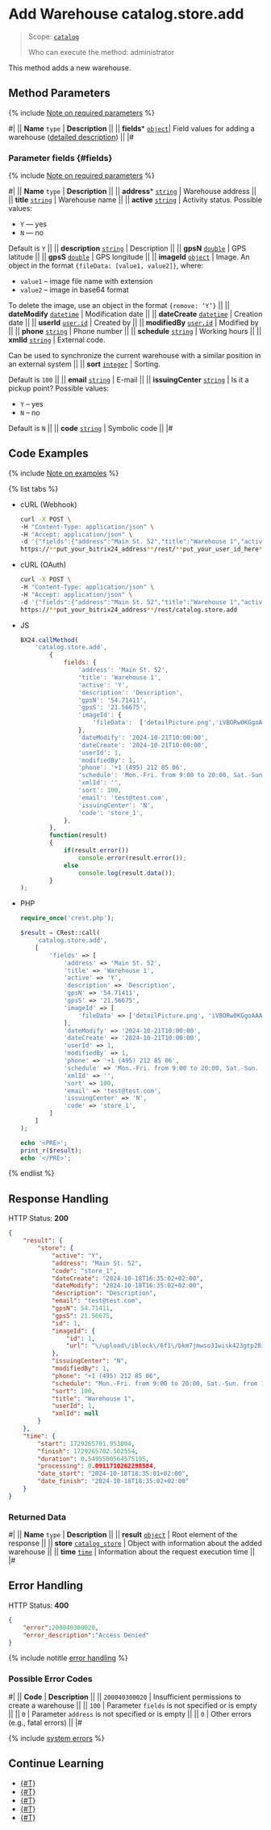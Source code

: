 # Add Warehouse catalog.store.add

> Scope: [`catalog`](../../scopes/permissions.md)
>
> Who can execute the method: administrator

This method adds a new warehouse.

## Method Parameters

{% include [Note on required parameters](../../../_includes/required.md) %}

#|
|| **Name**
`type` | **Description** ||
|| **fields***
[`object`](../../data-types.md)| Field values for adding a warehouse ([detailed description](#fields)) ||
|#

### Parameter fields {#fields}

{% include [Note on required parameters](../../../_includes/required.md) %}

#|
|| **Name**
`type` | **Description** ||
|| **address***
[`string`](../../data-types.md) | Warehouse address ||
|| **title**
[`string`](../../data-types.md) | Warehouse name ||
|| **active**
[`string`](../../data-types.md) | Activity status. Possible values:
- `Y` — yes
- `N` — no

Default is `Y` ||
|| **description**
[`string`](../../data-types.md) | Description ||
|| **gpsN**
[`double`](../../data-types.md) | GPS latitude ||
|| **gpsS**
[`double`](../../data-types.md) | GPS longitude ||
|| **imageId**
[`object`](../../data-types.md) | Image. An object in the format `{fileData: [value1, value2]}`, where:
- `value1` – image file name with extension
- `value2` – image in base64 format

To delete the image, use an object in the format `{remove: ‘Y’}` ||
|| **dateModify**
[`datetime`](../../data-types.md) | Modification date ||
|| **dateCreate**
[`datetime`](../../data-types.md) | Creation date ||
|| **userId**
[`user.id`](../../data-types.md) | Created by ||
|| **modifiedBy**
[`user.id`](../../data-types.md) | Modified by ||
|| **phone**
[`string`](../../data-types.md) | Phone number ||
|| **schedule**
[`string`](../../data-types.md) | Working hours ||
|| **xmlId**
[`string`](../../data-types.md) | External code.

Can be used to synchronize the current warehouse with a similar position in an external system ||
|| **sort**
[`integer`](../../data-types.md) | Sorting.

Default is `100` ||
|| **email**
[`string`](../../data-types.md) | E-mail ||
|| **issuingCenter**
[`string`](../../data-types.md) | Is it a pickup point? Possible values:
- `Y` – yes
- `N` – no

Default is `N` ||
|| **code**
[`string`](../../data-types.md) | Symbolic code ||
|#

## Code Examples

{% include [Note on examples](../../../_includes/examples.md) %}

{% list tabs %}

- cURL (Webhook)

    ```bash
    curl -X POST \
    -H "Content-Type: application/json" \
    -H "Accept: application/json" \
    -d '{"fields":{"address":"Main St. 52","title":"Warehouse 1","active":"Y","description":"Description","gpsN":"54.71411","gpsS":"21.56675","imageId":{"fileData":["detailPicture.png","iVBORw0KGgoAAAANSUhEUgAAAMgAAADIBAMAAABfdrOtAAAAG1BMVEX37ff/­///58fn9+v3+/P779vv8+Pz47/j68/oDfe+3AAAACXBIWXMAAA7EAAAOxAGV­Kw4bAAABrUlEQVR4nO3UT0/CMBjH8ccx2I56IFynkHg1SgxHHCocSfQFGKP3­+e++xL1wn7bPUCAeKF5Mvp+EluX3ZN3ariIAAAAAAAAAAAAAAAAA/q2TwrXZ­ib94LTbj5GdgVbtKxhdXS+2uL270ajQbL9fz4WzcXwVWtbNeIdmt3qSQtwdJ­Ssku1/NHkfdVEKriHFey0G4haS3+ty4ZtEGoipMW+VS7T2m0zc+28tICq4rT­qXtuJV7kWdvsUJtuoc1Hm08ssKo4B1Wn1i6tJu5qrj9dA8lWEzOQEFhV3CCN­Tph2naJ0V+eu0SV+ry3WWQqBVcUNsgiP16ndS4SnzuffL5LWEgKrihqje7Y9­iDTN6mZ38geDNNX2dEm338b5XPafrmRuj/dj4fULfGoXeFTJ/guvayybW1i3­Vl7aM7h+3y2c+y07FfeZjaT9GHVrNYXPG/fkIbCqCPf+9d1WKiWtJSyP21r+­FaTrZ8+CULW7XliCUe0PyIUdkD29qQzdv7A0FoSq3R0fqaU78d0hPtw86hMX­99vAqqJlp757/W3vhMCqAAAAAAAAAAAAAAAAAPxbX82/SILlk9xfAAAAAElF­TkSuQmCCiVBORw0KGgoAAAANSUhEUgAAAMgAAADIBAMAAABfdrOtAAAAG1BM­VEX37ff////58fn9+v3+/P779vv8+Pz47/j68/oDfe+3AAAACXBIWXMAAA7E­AAAOxAGVKw4bAAABrUlEQVR4nO3UT0/CMBjH8ccx2I56IFynkHg1SgxHHCoc­SfQFGKP3+e++xL1wn7bPUCAeKF5Mvp+EluX3ZN3ariIAAAAAAAAAAAAAAAAA­/q2TwrXZib94LTbj5GdgVbtKxhdXS+2uL270ajQbL9fz4WzcXwVWtbNeIdmt­3qSQtwdJSsku1/NHkfdVEKriHFey0G4haS3+ty4ZtEGoipMW+VS7T2m0zc+2­8tICq4rTqXtuJV7kWdvsUJtuoc1Hm08ssKo4B1Wn1i6tJu5qrj9dA8lWEzOQ­EFhV3CCNTph2naJ0V+eu0SV+ry3WWQqBVcUNsgiP16ndS4SnzuffL5LWEgKr­ihqje7Y9iDTN6mZ38geDNNX2dEm338b5XPafrmRuj/dj4fULfGoXeFTJ/guv­ayybW1i3Vl7aM7h+3y2c+y07FfeZjaT9GHVrNYXPG/fkIbCqCPf+9d1WKiWt­JSyP21r+FaTrZ8+CULW7XliCUe0PyIUdkD29qQzdv7A0FoSq3R0fqaU78d0h­Ptw86hMX99vAqqJlp757/W3vhMCqAAAAAAAAAAAAAAAAAPxbX82/SILlk9xf­AAAAAElFTkSuQmCC"]},"dateModify":"2024-10-21T10:00:00","dateCreate":"2024-10-21T10:00:00","userId":1,"modifiedBy":1,"phone":"+1 (495) 212 85 06","schedule":"Mon.-Fri. from 9:00 to 20:00, Sat.-Sun. from 11:00 to 18:00","xmlId":"","sort":100,"email":"test@test.com","issuingCenter":"N","code":"store_1"}}' \
    https://**put_your_bitrix24_address**/rest/**put_your_user_id_here**/**put_your_webhook_here**/catalog.store.add
    ```

- cURL (OAuth)

    ```bash
    curl -X POST \
    -H "Content-Type: application/json" \
    -H "Accept: application/json" \
    -d '{"fields":{"address":"Main St. 52","title":"Warehouse 1","active":"Y","description":"Description","gpsN":"54.71411","gpsS":"21.56675","imageId":{"fileData":["detailPicture.png","iVBORw0KGgoAAAANSUhEUgAAAMgAAADIBAMAAABfdrOtAAAAG1BMVEX37ff/­///58fn9+v3+/P779vv8+Pz47/j68/oDfe+3AAAACXBIWXMAAA7EAAAOxAGV­Kw4bAAABrUlEQVR4nO3UT0/CMBjH8ccx2I56IFynkHg1SgxHHCocSfQFGKP3­+e++xL1wn7bPUCAeKF5Mvp+EluX3ZN3ariIAAAAAAAAAAAAAAAAA/q2TwrXZ­ib94LTbj5GdgVbtKxhdXS+2uL270ajQbL9fz4WzcXwVWtbNeIdmt3qSQtwdJ­Ssku1/NHkfdVEKriHFey0G4haS3+ty4ZtEGoipMW+VS7T2m0zc+28tICq4rT­qXtuJV7kWdvsUJtuoc1Hm08ssKo4B1Wn1i6tJu5qrj9dA8lWEzOQEFhV3CCN­Tph2naJ0V+eu0SV+ry3WWQqBVcUNsgiP16ndS4SnzuffL5LWEgKrihqje7Y9­iDTN6mZ38geDNNX2dEm338b5XPafrmRuj/dj4fULfGoXeFTJ/guvayybW1i3­Vl7aM7h+3y2c+y07FfeZjaT9GHVrNYXPG/fkIbCqCPf+9d1WKiWtJSyP21r+­FaTrZ8+CULW7XliCUe0PyIUdkD29qQzdv7A0FoSq3R0fqaU78d0hPtw86hMX­99vAqqJlp757/W3vhMCqAAAAAAAAAAAAAAAAAPxbX82/SILlk9xfAAAAAElF­TkSuQmCCiVBORw0KGgoAAAANSUhEUgAAAMgAAADIBAMAAABfdrOtAAAAG1BM­VEX37ff////58fn9+v3+/P779vv8+Pz47/j68/oDfe+3AAAACXBIWXMAAA7E­AAAOxAGVKw4bAAABrUlEQVR4nO3UT0/CMBjH8ccx2I56IFynkHg1SgxHHCoc­SfQFGKP3+e++xL1wn7bPUCAeKF5Mvp+EluX3ZN3ariIAAAAAAAAAAAAAAAAA­/q2TwrXZib94LTbj5GdgVbtKxhdXS+2uL270ajQbL9fz4WzcXwVWtbNeIdmt­3qSQtwdJSsku1/NHkfdVEKriHFey0G4haS3+ty4ZtEGoipMW+VS7T2m0zc+2­8tICq4rTqXtuJV7kWdvsUJtuoc1Hm08ssKo4B1Wn1i6tJu5qrj9dA8lWEzOQ­EFhV3CCNTph2naJ0V+eu0SV+ry3WWQqBVcUNsgiP16ndS4SnzuffL5LWEgKr­ihqje7Y9iDTN6mZ38geDNNX2dEm338b5XPafrmRuj/dj4fULfGoXeFTJ/guv­ayybW1i3Vl7aM7h+3y2c+y07FfeZjaT9GHVrNYXPG/fkIbCqCPf+9d1WKiWt­JSyP21r+FaTrZ8+CULW7XliCUe0PyIUdkD29qQzdv7A0FoSq3R0fqaU78d0h­Ptw86hMX99vAqqJlp757/W3vhMCqAAAAAAAAAAAAAAAAAPxbX82/SILlk9xf­AAAAAElFTkSuQmCC"]},"dateModify":"2024-10-21T10:00:00","dateCreate":"2024-10-21T10:00:00","userId":1,"modifiedBy":1,"phone":"+1 (495) 212 85 06","schedule":"Mon.-Fri. from 9:00 to 20:00, Sat.-Sun. from 11:00 to 18:00","xmlId":"","sort":100,"email":"test@test.com","issuingCenter":"N","code":"store_1"},"auth":"**put_access_token_here**"}' \
    https://**put_your_bitrix24_address**/rest/catalog.store.add
    ```

- JS

    ```js
    BX24.callMethod(
        'catalog.store.add',
            {
                fields: {
                    'address': 'Main St. 52',
                    'title': 'Warehouse 1',
                    'active': 'Y',
                    'description': 'Description',
                    'gpsN': '54.71411',
                    'gpsS': '21.56675',
                    'imageId': {
                        'fileData':  ['detailPicture.png','iVBORw0KGgoAAAANSUhEUgAAAMgAAADIBAMAAABfdrOtAAAAG1BMVEX37ff/­///58fn9+v3+/P779vv8+Pz47/j68/oDfe+3AAAACXBIWXMAAA7EAAAOxAGV­Kw4bAAABrUlEQVR4nO3UT0/CMBjH8ccx2I56IFynkHg1SgxHHCocSfQFGKP3­+e++xL1wn7bPUCAeKF5Mvp+EluX3ZN3ariIAAAAAAAAAAAAAAAAA/q2TwrXZ­ib94LTbj5GdgVbtKxhdXS+2uL270ajQbL9fz4WzcXwVWtbNeIdmt3qSQtwdJ­Ssku1/NHkfdVEKriHFey0G4haS3+ty4ZtEGoipMW+VS7T2m0zc+28tICq4rT­qXtuJV7kWdvsUJtuoc1Hm08ssKo4B1Wn1i6tJu5qrj9dA8lWEzOQEFhV3CCN­Tph2naJ0V+eu0SV+ry3WWQqBVcUNsgiP16ndS4SnzuffL5LWEgKrihqje7Y9­iDTN6mZ38geDNNX2dEm338b5XPafrmRuj/dj4fULfGoXeFTJ/guvayybW1i3­Vl7aM7h+3y2c+y07FfeZjaT9GHVrNYXPG/fkIbCqCPf+9d1WKiWtJSyP21r+­FaTrZ8+CULW7XliCUe0PyIUdkD29qQzdv7A0FoSq3R0fqaU78d0hPtw86hMX­99vAqqJlp757/W3vhMCqAAAAAAAAAAAAAAAAAPxbX82/SILlk9xfAAAAAElF­TkSuQmCCiVBORw0KGgoAAAANSUhEUgAAAMgAAADIBAMAAABfdrOtAAAAG1BM­VEX37ff////58fn9+v3+/P779vv8+Pz47/j68/oDfe+3AAAACXBIWXMAAA7E­AAAOxAGVKw4bAAABrUlEQVR4nO3UT0/CMBjH8ccx2I56IFynkHg1SgxHHCoc­SfQFGKP3+e++xL1wn7bPUCAeKF5Mvp+EluX3ZN3ariIAAAAAAAAAAAAAAAAA­/q2TwrXZib94LTbj5GdgVbtKxhdXS+2uL270ajQbL9fz4WzcXwVWtbNeIdmt­3qSQtwdJSsku1/NHkfdVEKriHFey0G4haS3+ty4ZtEGoipMW+VS7T2m0zc+2­8tICq4rTqXtuJV7kWdvsUJtuoc1Hm08ssKo4B1Wn1i6tJu5qrj9dA8lWEzOQ­EFhV3CCNTph2naJ0V+eu0SV+ry3WWQqBVcUNsgiP16ndS4SnzuffL5LWEgKr­ihqje7Y9iDTN6mZ38geDNNX2dEm338b5XPafrmRuj/dj4fULfGoXeFTJ/guv­ayybW1i3Vl7aM7h+3y2c+y07FfeZjaT9GHVrNYXPG/fkIbCqCPf+9d1WKiWt­JSyP21r+FaTrZ8+CULW7XliCUe0PyIUdkD29qQzdv7A0FoSq3R0fqaU78d0h­Ptw86hMX99vAqqJlp757/W3vhMCqAAAAAAAAAAAAAAAAAPxbX82/SILlk9xf­AAAAAElFTkSuQmCC'],
                    },
                    'dateModify': '2024-10-21T10:00:00',
                    'dateCreate': '2024-10-21T10:00:00',
                    'userId': 1,
                    'modifiedBy': 1,
                    'phone': '+1 (495) 212 85 06',
                    'schedule': 'Mon.-Fri. from 9:00 to 20:00, Sat.-Sun. from 11:00 to 18:00',
                    'xmlId': '',
                    'sort': 100,
                    'email': 'test@test.com',
                    'issuingCenter': 'N',
                    'code': 'store_1',
                },
            },
            function(result)
            {
                if(result.error())
                    console.error(result.error());
                else
                    console.log(result.data());
            }
    );
    ```

- PHP

    ```php
    require_once('crest.php');

    $result = CRest::call(
        'catalog.store.add',
        [
            'fields' => [
                'address' => 'Main St. 52',
                'title' => 'Warehouse 1',
                'active' => 'Y',
                'description' => 'Description',
                'gpsN' => '54.71411',
                'gpsS' => '21.56675',
                'imageId' => [
                    'fileData' => ['detailPicture.png', 'iVBORw0KGgoAAAANSUhEUgAAAMgAAADIBAMAAABfdrOtAAAAG1BMVEX37ff/­///58fn9+v3+/P779vv8+Pz47/j68/oDfe+3AAAACXBIWXMAAA7EAAAOxAGV­Kw4bAAABrUlEQVR4nO3UT0/CMBjH8ccx2I56IFynkHg1SgxHHCocSfQFGKP3­+e++xL1wn7bPUCAeKF5Mvp+EluX3ZN3ariIAAAAAAAAAAAAAAAAA/q2TwrXZ­ib94LTbj5GdgVbtKxhdXS+2uL270ajQbL9fz4WzcXwVWtbNeIdmt3qSQtwdJ­Ssku1/NHkfdVEKriHFey0G4haS3+ty4ZtEGoipMW+VS7T2m0zc+28tICq4rT­qXtuJV7kWdvsUJtuoc1Hm08ssKo4B1Wn1i6tJu5qrj9dA8lWEzOQEFhV3CCN­Tph2naJ0V+eu0SV+ry3WWQqBVcUNsgiP16ndS4SnzuffL5LWEgKrihqje7Y9­iDTN6mZ38geDNNX2dEm338b5XPafrmRuj/dj4fULfGoXeFTJ/guvayybW1i3­Vl7aM7h+3y2c+y07FfeZjaT9GHVrNYXPG/fkIbCqCPf+9d1WKiWtJSyP21r+­FaTrZ8+CULW7XliCUe0PyIUdkD29qQzdv7A0FoSq3R0fqaU78d0hPtw86hMX­99vAqqJlp757/W3vhMCqAAAAAAAAAAAAAAAAAPxbX82/SILlk9xfAAAAAElF­TkSuQmCCiVBORw0KGgoAAAANSUhEUgAAAMgAAADIBAMAAABfdrOtAAAAG1BM­VEX37ff////58fn9+v3+/P779vv8+Pz47/j68/oDfe+3AAAACXBIWXMAAA7E­AAAOxAGVKw4bAAABrUlEQVR4nO3UT0/CMBjH8ccx2I56IFynkHg1SgxHHCoc­SfQFGKP3+e++xL1wn7bPUCAeKF5Mvp+EluX3ZN3ariIAAAAAAAAAAAAAAAAA­/q2TwrXZib94LTbj5GdgVbtKxhdXS+2uL270ajQbL9fz4WzcXwVWtbNeIdmt­3qSQtwdJSsku1/NHkfdVEKriHFey0G4haS3+ty4ZtEGoipMW+VS7T2m0zc+2­8tICq4rTqXtuJV7kWdvsUJtuoc1Hm08ssKo4B1Wn1i6tJu5qrj9dA8lWEzOQ­EFhV3CCNTph2naJ0V+eu0SV+ry3WWQqBVcUNsgiP16ndS4SnzuffL5LWEgKr­ihqje7Y9iDTN6mZ38geDNNX2dEm338b5XPafrmRuj/dj4fULfGoXeFTJ/guv­ayybW1i3Vl7aM7h+3y2c+y07FfeZjaT9GHVrNYXPG/fkIbCqCPf+9d1WKiWt­JSyP21r+FaTrZ8+CULW7XliCUe0PyIUdkD29qQzdv7A0FoSq3R0fqaU78d0h­Ptw86hMX99vAqqJlp757/W3vhMCqAAAAAAAAAAAAAAAAAPxbX82/SILlk9xf­AAAAAElFTkSuQmCC']
                ],
                'dateModify' => '2024-10-21T10:00:00',
                'dateCreate' => '2024-10-21T10:00:00',
                'userId' => 1,
                'modifiedBy' => 1,
                'phone' => '+1 (495) 212 85 06',
                'schedule' => 'Mon.-Fri. from 9:00 to 20:00, Sat.-Sun. from 11:00 to 18:00',
                'xmlId' => '',
                'sort' => 100,
                'email' => 'test@test.com',
                'issuingCenter' => 'N',
                'code' => 'store_1',
            ]
        ]
    );

    echo '<PRE>';
    print_r($result);
    echo '</PRE>';
    ```

{% endlist %}

## Response Handling

HTTP Status: **200**

```json
{
    "result": {
        "store": {
            "active": "Y",
            "address": "Main St. 52",
            "code": "store_1",
            "dateCreate": "2024-10-18T16:35:02+02:00",
            "dateModify": "2024-10-18T16:35:02+02:00",
            "description": "Description",
            "email": "test@test.com",
            "gpsN": 54.71411,
            "gpsS": 21.56675,
            "id": 1,
            "imageId": {
                "id": 1,
                "url": "\/upload\/iblock\/6f1\/bkm7jmwso31wisk423gtp28iagy2e8v0\/test.jpeg"
            },
            "issuingCenter": "N",
            "modifiedBy": 1,
            "phone": "+1 (495) 212 85 06",
            "schedule": "Mon.-Fri. from 9:00 to 20:00, Sat.-Sun. from 11:00 to 18:00",
            "sort": 100,
            "title": "Warehouse 1",
            "userId": 1,
            "xmlId": null
        }
    },
    "time": {
        "start": 1729265701.953004,
        "finish": 1729265702.502554,
        "duration": 0.5495500564575195,
        "processing": 0.0911710262298584,
        "date_start": "2024-10-18T18:35:01+02:00",
        "date_finish": "2024-10-18T18:35:02+02:00"
    }
}
```

### Returned Data

#|
|| **Name**
`type` | **Description** ||
|| **result**
[`object`](../../data-types.md) | Root element of the response ||
|| **store**
[`catalog_store`](../data-types.md#catalog_store) | Object with information about the added warehouse ||
|| **time**
[`time`](../../data-types.md#time) | Information about the request execution time ||
|#

## Error Handling

HTTP Status: **400**

```json
{
    "error":200040300020,
    "error_description":"Access Denied"
}
```

{% include notitle [error handling](../../../_includes/error-info.md) %}

### Possible Error Codes

#|
|| **Code** | **Description** ||
|| `200040300020` | Insufficient permissions to create a warehouse ||
|| `100` | Parameter `fields` is not specified or is empty ||
|| `0` | Parameter `address` is not specified or is empty || 
|| `0` | Other errors (e.g., fatal errors) || 
|#

{% include [system errors](../../../_includes/system-errors.md) %}

## Continue Learning 

- [{#T}](./catalog-store-update.md)
- [{#T}](./catalog-store-get.md)
- [{#T}](./catalog-store-list.md)
- [{#T}](./catalog-store-delete.md)
- [{#T}](./catalog-store-get-fields.md)